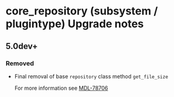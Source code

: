 # core_repository (subsystem / plugintype) Upgrade notes

## 5.0dev+

### Removed

- Final removal of base `repository` class method `get_file_size`

  For more information see [MDL-78706](https://tracker.moodle.org/browse/MDL-78706)
